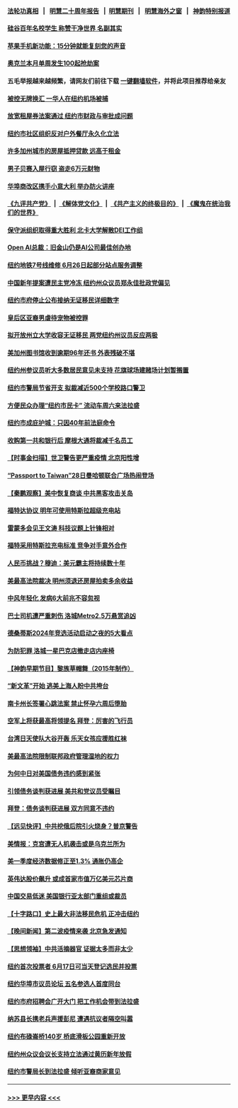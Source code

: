 #### [法轮功真相](https://github.com/gfw-breaker/truth/blob/master/README.md?t=0) &nbsp;&nbsp;|&nbsp;&nbsp; [明慧二十周年报告](https://github.com/gfw-breaker/mh-reports/blob/master/README.md?t=0) &nbsp;&nbsp;|&nbsp;&nbsp;[明慧期刊](https://github.com/gfw-breaker/mh-qikan) &nbsp;&nbsp;|&nbsp;&nbsp; [明慧海外之窗](https://github.com/gfw-breaker/mh-news/blob/master/README.md?t=0) &nbsp;&nbsp;|&nbsp;&nbsp; [神韵特别报道](https://github.com/gfw-breaker/mh-news/blob/master/shenyun.md?t=0)
#### [硅谷百年名校学生   称赞干净世界 名副其实](../pages/nsc412/n14004354.md?t=05261543) 
#### [苹果手机新功能：15分钟就能复刻您的声音](../pages/nsc412/n14004341.md?t=05261543) 
#### [奥克兰本月单周发生100起抢劫案](../pages/nsc412/n14004339.md?t=05261543) 
#### 五毛举报越来越频繁，请网友们前往下载 [一键翻墙软件](https://github.com/gfw-breaker/ssr-accounts)，并将此项目推荐给亲友
#### [被控无牌换汇 一华人在纽约机场被捕](../pages/nsc412/n14004324.md?t=05261543) 
#### [放宽租屋券法案通过 纽约市财政与审批成问题](../pages/nsc412/n14004315.md?t=05261543) 
#### [纽约市社区组织反对户外餐厅永久化立法](../pages/nsc412/n14004292.md?t=05261543) 
#### [许多加州城市的房屋抵押贷款 远高于租金](../pages/nsc412/n14004336.md?t=05261543) 
#### [男子贝赛入屋行窃 盗走6万元财物](../pages/nsc412/n14004319.md?t=05261543) 
#### [华埠商改区携手小意大利 举办防火讲座](../pages/nsc412/n14004328.md?t=05261543) 
#### [《九评共产党》](https://github.com/begood0513/9ping.md/blob/master/README.md) &nbsp;|&nbsp; [《解体党文化》](../../../../jtdwh.md/blob/master/README.md)  &nbsp;|&nbsp; [《共产主义的终极目的》](../../../../gczydzjmd.md/blob/master/README.md) &nbsp;|&nbsp; [《魔鬼在统治我们的世界》](../../../../mgztzwmdsj.md/blob/master/README.md) 
#### [保守派组织取得重大胜利 北卡大学解散DEI工作组](../pages/nsc412/n14004296.md?t=05261543) 
#### [Open AI总裁：旧金山仍是AI公司最佳创办地](../pages/nsc412/n14004327.md?t=05261543) 
#### [纽约地铁7号线维修 6月26日起部分站点服务调整](../pages/nsc412/n14004331.md?t=05261543) 
#### [中国新年提案遭民主党冷冻 纽约州众议员郑永佳批政党偏见](../pages/nsc412/n14004310.md?t=05261543) 
#### [纽约市府停止公布接纳无证移民详细数字](../pages/nsc412/n14004313.md?t=05261543) 
#### [皇后区亚裔男虐待宠物被控罪](../pages/nsc412/n14004318.md?t=05261543) 
#### [拟开放州立大学收容无证移民 两党纽约州议员反应两极](../pages/nsc412/n14004317.md?t=05261543) 
#### [美加州图书馆收到逾期96年还书 外表残破不堪](../pages/nsc412/n14004276.md?t=05261543) 
#### [纽约州参议员听大多数居民意见未支持 花旗球场建赌场计划暂搁置](../pages/nsc412/n14004322.md?t=05261543) 
#### [纽约市警局节省开支 拟裁减近500个学校路口警卫](../pages/nsc412/n14004291.md?t=05261543) 
#### [方便民众办理“纽约市民卡” 流动车周六来法拉盛](../pages/nsc412/n14004288.md?t=05261543) 
#### [纽约市成庇护城：只因40年前法庭命令](../pages/nsc412/n14004294.md?t=05261543) 
#### [收购第一共和银行后 摩根大通将裁减千名员工](../pages/nsc412/n14004262.md?t=05261543) 
#### [【时事金扫描】世卫警告更严重疫情 北京阳性增](../pages/nsc412/n14004205.md?t=05261543) 
#### [“Passport to Taiwan”28日曼哈顿联合广场热闹登场](../pages/nsc412/n14004217.md?t=05261543) 
#### [【秦鹏观察】美中恢复商谈 中共黑客攻击关岛](../pages/nsc412/n14004154.md?t=05261543) 
#### [福特达协议 明年可使用特斯拉超级充电站](../pages/nsc412/n14004180.md?t=05261543) 
#### [雷蒙多会见王文涛 科技议题上针锋相对](../pages/nsc412/n14004189.md?t=05261543) 
#### [福特采用特斯拉充电标准 竞争对手意外合作](../pages/nsc412/n14004149.md?t=05261543) 
#### [人民币挑战？穆迪：美元霸主将持续数十年](../pages/nsc412/n14004114.md?t=05261543) 
#### [美最高法院裁决 明州须退还房屋拍卖多余收益](../pages/nsc412/n14004077.md?t=05261543) 
#### [中风年轻化 发病6大前兆不容忽视](../pages/nsc412/n14004167.md?t=05261543) 
#### [巴士司机遭严重刺伤 洛城Metro2.5万悬赏追凶](../pages/nsc412/n14004164.md?t=05261543) 
#### [德桑蒂斯2024年竞选活动启动之夜的5大看点](../pages/nsc412/n14004015.md?t=05261543) 
#### [为防犯罪 洛城一星巴克店撤走店内座椅](../pages/nsc412/n14004160.md?t=05261543) 
#### [【神韵早期节目】黎族草帽舞（2015年制作）](../pages/nsc412/n14004063.md?t=05261543) 
#### [“新文革”开始 逃美上海人盼中共垮台](../pages/nsc412/n14004123.md?t=05261543) 
#### [南卡州长签署心跳法案 禁止怀孕六周后堕胎](../pages/nsc412/n14004054.md?t=05261543) 
#### [空军上将获最高将领提名 拜登：厉害的飞行员](../pages/nsc412/n14004076.md?t=05261543) 
#### [台湾日天使队大谷开轰 乐天女孩应援胜红袜](../pages/nsc412/n14004082.md?t=05261543) 
#### [美最高法院限制联邦政府管理湿地的权力](../pages/nsc412/n14004040.md?t=05261543) 
#### [为何中日对美国债务违约感到紧张](../pages/nsc412/n14004016.md?t=05261543) 
#### [引领债务谈判获进展 美共和党议员受瞩目](../pages/nsc412/n14004010.md?t=05261543) 
#### [拜登：债务谈判获进展 双方同意不违约](../pages/nsc412/n14003944.md?t=05261543) 
#### [【远见快评】中共挖俄后院引火烧身？普京警告](../pages/nsc412/n14003949.md?t=05261543) 
#### [美情报：克宫遭无人机袭击或是乌克兰所为](../pages/nsc412/n14004003.md?t=05261543) 
#### [美一季度经济数据修正至1.3% 通胀仍高企](../pages/nsc412/n14004012.md?t=05261543) 
#### [英伟达股价飙升 或成首家市值万亿美元芯片商](../pages/nsc412/n14003945.md?t=05261543) 
#### [中国交易低迷 美国银行亚太部门重组或裁员](../pages/nsc412/n14003993.md?t=05261543) 
#### [【十字路口】史上最大非法移民危机 正冲击纽约](../pages/nsc412/n14003923.md?t=05261543) 
#### [【晚间新闻】第二波疫情来袭 北京急发通知](../pages/nsc412/n14003275.md?t=05261543) 
#### [【思想领袖】中共活摘器官 证据太多而非太少](../pages/nsc412/n13997738.md?t=05261543) 
#### [纽约首次投票者 6月17日可当天登记选民并投票](../pages/nsc412/n14003593.md?t=05261543) 
#### [纽约华埠市议员论坛 五名参选人首度同台](../pages/nsc412/n14003590.md?t=05261543) 
#### [纽约市府招聘会广开大门 把工作机会带到法拉盛](../pages/nsc412/n14003626.md?t=05261543) 
#### [纳苏县长携老兵声援彭尼 遭遇抗议者隔空叫嚣](../pages/nsc412/n14003581.md?t=05261543) 
#### [纽约布碌崙桥140岁 桥底滑板公园重新开放](../pages/nsc412/n14003634.md?t=05261543) 
#### [纽约州众议会议长支持立法通过黄历新年放假](../pages/nsc412/n14003595.md?t=05261543) 
#### [纽约市警局长到法拉盛 倾听亚裔商家意见](../pages/nsc412/n14003619.md?t=05261543) 

----
#### [ >>> 更早内容 <<< ](../indexes/nsc412-earlier.md)
